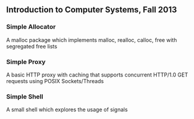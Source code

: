 ## Introduction to Computer Systems, Fall 2013

### Simple Allocator
A malloc package which implements malloc, realloc, calloc, free with segregated free lists

### Simple Proxy
A basic HTTP proxy with caching that supports concurrent HTTP/1.0 GET requests using POSIX Sockets/Threads

### Simple Shell
A small shell which explores the usage of signals